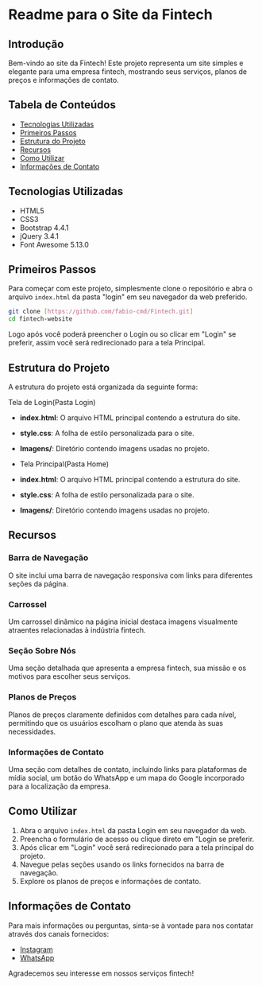 # Readme para o Site da Fintech

## Introdução

Bem-vindo ao site da Fintech! Este projeto representa um site simples e elegante para uma empresa fintech, mostrando seus serviços, planos de preços e informações de contato.

## Tabela de Conteúdos

- [Tecnologias Utilizadas](#tecnologias-utilizadas)
- [Primeiros Passos](#primeiros-passos)
- [Estrutura do Projeto](#estrutura-do-projeto)
- [Recursos](#recursos)
- [Como Utilizar](#como-utilizar)
- [Informações de Contato](#informacoes-de-contato)

## Tecnologias Utilizadas

- HTML5
- CSS3
- Bootstrap 4.4.1
- jQuery 3.4.1
- Font Awesome 5.13.0

## Primeiros Passos

Para começar com este projeto, simplesmente clone o repositório e abra o arquivo `index.html` da pasta "login" em seu navegador da web preferido.

```bash
git clone [https://github.com/fabio-cmd/Fintech.git]
cd fintech-website
```

Logo após você poderá preencher o Login ou so clicar em "Login" se preferir, assim você será redirecionado para a tela Principal.

## Estrutura do Projeto

A estrutura do projeto está organizada da seguinte forma:

Tela de Login(Pasta Login)
- **index.html**: O arquivo HTML principal contendo a estrutura do site.
- **style.css**: A folha de estilo personalizada para o site.
- **Imagens/**: Diretório contendo imagens usadas no projeto.

- Tela Principal(Pasta Home)
- **index.html**: O arquivo HTML principal contendo a estrutura do site.
- **style.css**: A folha de estilo personalizada para o site.
- **Imagens/**: Diretório contendo imagens usadas no projeto.

## Recursos

### Barra de Navegação

O site inclui uma barra de navegação responsiva com links para diferentes seções da página.

### Carrossel

Um carrossel dinâmico na página inicial destaca imagens visualmente atraentes relacionadas à indústria fintech.

### Seção Sobre Nós

Uma seção detalhada que apresenta a empresa fintech, sua missão e os motivos para escolher seus serviços.

### Planos de Preços

Planos de preços claramente definidos com detalhes para cada nível, permitindo que os usuários escolham o plano que atenda às suas necessidades.

### Informações de Contato

Uma seção com detalhes de contato, incluindo links para plataformas de mídia social, um botão do WhatsApp e um mapa do Google incorporado para a localização da empresa.

## Como Utilizar

1. Abra o arquivo `index.html` da pasta Login em seu navegador da web.
2. Preencha o formulário de acesso ou clique direto em "Login se preferir.
3. Após clicar em "Login" você será redirecionado para a tela principal do projeto.
4. Navegue pelas seções usando os links fornecidos na barra de navegação.
5. Explore os planos de preços e informações de contato.

## Informações de Contato

Para mais informações ou perguntas, sinta-se à vontade para nos contatar através dos canais fornecidos:

- [Instagram](https://www.instagram.com/fabiodinizx/)
- [WhatsApp](https://api.whatsapp.com/send?phone=5553999061708&text=Ol%C3%A1!)

Agradecemos seu interesse em nossos serviços fintech!
